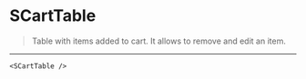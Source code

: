 # SCartTable

> Table with items added to cart. It allows to remove and edit an item.

---

```vue live
<SCartTable />
```
